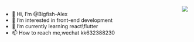 <img align="right" src="https://github-readme-stats.vercel.app/api?username=Bigfish-Alex&show_icons=true&icon_color=CE1D2D&text_color=718096&bg_color=ffffff&hide_title=true" />

- 👋 Hi, I’m @Bigfish-Alex
- 👀 I’m interested in front-end development
- 🌱 I’m currently learning react\flutter
- 📫 How to reach me,wechat kk632388230

<!---
Bigfish-Alex/Bigfish-Alex is a ✨ special ✨ repository because its `README.md` (this file) appears on your GitHub profile.
You can click the Preview link to take a look at your changes.
--->
